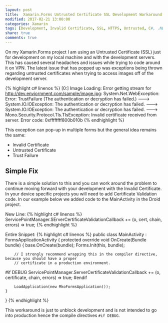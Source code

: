 ```yaml
---
layout: post
title:  Xamarin.Forms Untrusted Certificate SSL Development Workaround
modified: 2017-02-21 13:00:00
categories: Xamarin
tags: [Development, Invalid Certificate, SSL, HTTPS, Untrusted, C#, .NET]
share: true
comments: true
---
```

On my Xamarin.Forms project I am using an Untrusted Certificate (SSL) just for development on my local machine and with the development servers. This has caused several headaches and issues while trying to code around it on VPN. The latest issue that has popped up was exceptions being thrown regarding untrusted certificates when trying to access images off of the development server.

{% highlight c# linenos %}
[0:] Image Loading: Error getting stream for http://dev.enviornment.com/sample/image.jpg: 
System.Net.WebException: Error: TrustFailure (The authentication or decryption has failed.) ---> 
System.IO.IOException: The authentication or decryption has failed. ---> 
System.IO.IOException: The authentication or decryption has failed. ---> 
Mono.Security.Protocol.Tls.TlsException: Invalid certificate received from server. Error code: 0xffffffff800b010b
{% endhighlight %}

This exception can pop-up in multiple forms but the general idea remains the same:

 - Invalid Certificate
 - Untrusted Certificate
 - Trust Failure

## Simple Fix ##
There is a simple solution to this and you can work around the problem to continue moving forward with your development with the Invalid Certificate. In your device specific projects you will need to add Certificate Validation code. In our example below we added code to the MainActivity in the Droid project.

New Line:
{% highlight c# linenos %}
ServicePointManager.SErverCertificateValidationCallback += (o, cert, chain, errors) => true;
{% endhighlight %}

Entire Snippet:
{% highlight c# linenos %}
public class MainActivity : FormsApplicationActivity
{
    protected override void OnCreate(Bundle bundle)
    {
        base.OnCreate(bundle);
        Forms.Init(this, bundle);

        // I strongly recommend wrapping this in the compiler directive, because you should have a proper
        // certificate in a production environment.
#if DEBUG
        ServicePointManager.ServerCertificateValidationCallback += (o, certificate, chain, errors) => true;
#endif

        LoadApplication(new MkoFormsApplication());
    }
}
{% endhighlight %}

This workaround is just to unblock development and is not intended to go into production hence the compile directives `#if DEBUG`.
